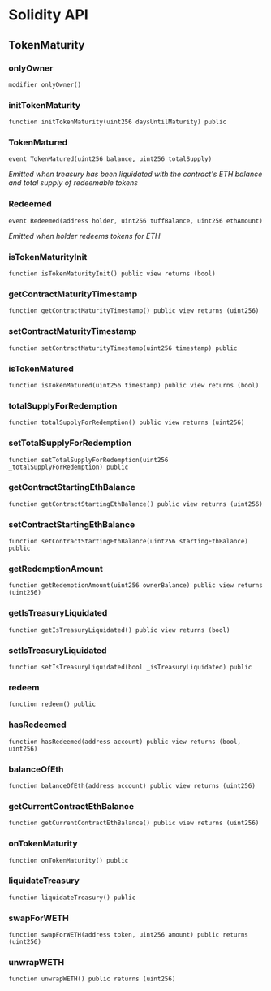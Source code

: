 # Solidity API

## TokenMaturity








### onlyOwner

```solidity
modifier onlyOwner()
```







### initTokenMaturity

```solidity
function initTokenMaturity(uint256 daysUntilMaturity) public
```







### TokenMatured

```solidity
event TokenMatured(uint256 balance, uint256 totalSupply)
```



_Emitted when treasury has been liquidated
with the contract's ETH balance and total supply of redeemable tokens_




### Redeemed

```solidity
event Redeemed(address holder, uint256 tuffBalance, uint256 ethAmount)
```



_Emitted when holder redeems tokens for ETH_




### isTokenMaturityInit

```solidity
function isTokenMaturityInit() public view returns (bool)
```







### getContractMaturityTimestamp

```solidity
function getContractMaturityTimestamp() public view returns (uint256)
```







### setContractMaturityTimestamp

```solidity
function setContractMaturityTimestamp(uint256 timestamp) public
```







### isTokenMatured

```solidity
function isTokenMatured(uint256 timestamp) public view returns (bool)
```







### totalSupplyForRedemption

```solidity
function totalSupplyForRedemption() public view returns (uint256)
```







### setTotalSupplyForRedemption

```solidity
function setTotalSupplyForRedemption(uint256 _totalSupplyForRedemption) public
```







### getContractStartingEthBalance

```solidity
function getContractStartingEthBalance() public view returns (uint256)
```







### setContractStartingEthBalance

```solidity
function setContractStartingEthBalance(uint256 startingEthBalance) public
```







### getRedemptionAmount

```solidity
function getRedemptionAmount(uint256 ownerBalance) public view returns (uint256)
```







### getIsTreasuryLiquidated

```solidity
function getIsTreasuryLiquidated() public view returns (bool)
```







### setIsTreasuryLiquidated

```solidity
function setIsTreasuryLiquidated(bool _isTreasuryLiquidated) public
```







### redeem

```solidity
function redeem() public
```







### hasRedeemed

```solidity
function hasRedeemed(address account) public view returns (bool, uint256)
```







### balanceOfEth

```solidity
function balanceOfEth(address account) public view returns (uint256)
```







### getCurrentContractEthBalance

```solidity
function getCurrentContractEthBalance() public view returns (uint256)
```







### onTokenMaturity

```solidity
function onTokenMaturity() public
```







### liquidateTreasury

```solidity
function liquidateTreasury() public
```







### swapForWETH

```solidity
function swapForWETH(address token, uint256 amount) public returns (uint256)
```







### unwrapWETH

```solidity
function unwrapWETH() public returns (uint256)
```








